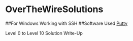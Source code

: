 # OverTheWireSolutions

##For Windows Working with SSH
##Software Used
[Putty](https://www.chiark.greenend.org.uk/~sgtatham/putty/latest.html)

Level 0 to Level 10 Solution Write-Up
